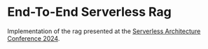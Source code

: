 # End-To-End Serverless Rag

Implementation of the rag presented at the [Serverless Architecture Conference 2024](https://serverless-architecture.io/serverless-development/aws-environment-rag/).